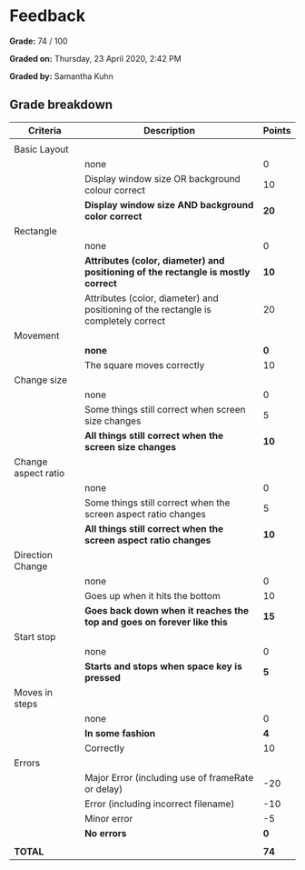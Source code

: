# Feedback

**Grade:** 74 / 100

**Graded on:** Thursday, 23 April 2020, 2:42 PM

**Graded by:** Samantha Kuhn

## Grade breakdown

| Criteria          | Description                                                        | Points |
|-------------------|--------------------------------------------------------------------|--------|
|||
| Basic Layout      |                                                                    |        |
|                   | none                                                               | 0      |
|                   | Display window size OR background colour correct                   | 10     |
|                   | **Display window size AND background color correct**                   | **20**     |
| Rectangle         |                                                                    |        |
|                   | none                                                               | 0      |
|                   | **Attributes (color, diameter) and positioning of the rectangle is mostly correct** | **10**     |
|                   | Attributes (color, diameter) and positioning of the rectangle is completely correct | 20     |
| Movement          |                                                                    |        |
|                   | **none**                                                               | **0**      |
|                   | The square moves correctly                                         | 10     |
| Change size       |                                                                    |        |
|                   | none                                                               | 0      |
|                   | Some things still correct when screen size changes                 | 5      |
|                   | **All things still correct when the screen size changes**              | **10**     |
| Change aspect ratio |                                                                  |        |
|                   | none                                                               | 0      |
|                   | Some things still correct when the screen aspect ratio changes     | 5      |
|                   | **All things still correct when the screen aspect ratio changes**      | **10**     |
| Direction Change |                                                                    |        |
|                   | none                                                               | 0      |
|                   | Goes up when it hits the bottom                                    | 10     |
|                   | **Goes back down when it reaches the top and goes on forever like this** | **15**     |
| Start stop        |                                                                    |        |
|                   | none                                                               | 0      |
|                   | **Starts and stops when space key is pressed**                         | **5**      |
| Moves in steps   |                                                                    |        |
|                   | none                                                               | 0      |
|                   | **In some fashion**                                                    | **4**      |
|                   | Correctly                                                          | 10     |
| Errors            |                                                                    |        |
|                   | Major Error (including use of frameRate or delay)                  | -20    |
|                   | Error (including incorrect filename)                               | -10    |
|                   | Minor error                                                        | -5     |
|                   | **No errors**                                                          | **0**      |
|||
| **TOTAL**         |                                                                    | **74** |


